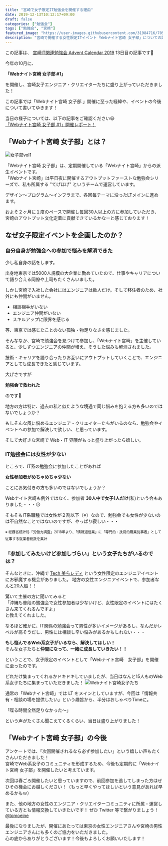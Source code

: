 ```yaml
---
title: "宮崎で女子限定IT勉強会を開催する理由"
date: 2019-12-13T10:12:17+09:00
draft: false
categories: ["勉強会"]
tags: ["勉強会", "宮崎"]
featured_image: "https://user-images.githubusercontent.com/31984716/70593625-1cbf0280-1c21-11ea-9958-c6f72c35b40f.jpeg"
description: "宮崎で開催する女性限定ITイベント「Webナイト宮崎 女子部」についての記事です。開催に至った経緯として、自分自身の経験や女性が少ない現状について説明しています。"
---
```


この記事は、 [宮崎IT関連勉強会 Advent Calendar 2019](https://qiita.com/advent-calendar/2019/miyazaki) 13日目の記事です🎉


今年の10月に、

**「Webナイト宮崎 女子部 #1」**

を開催し、宮崎女子エンジニア・クリエイターたちに盛り上がっていただきました！

この記事では「Webナイト宮崎 女子部 」開催に至った経緯や、イベントの今後について書いてゆきます！

当日の様子については、以下の記事をご確認ください😃  
[「Webナイト宮崎 女子部 #1」開催レポート！](https://tege.work/web-night-miyazaki-girls-vol1-report/)


## 「Webナイト宮崎 女子部」とは？

![女子部vol1](https://user-images.githubusercontent.com/31984716/70582766-ecff0300-1bfe-11ea-9d29-b647ecb16a95.png)

「Webナイト宮崎 女子部」は、定期開催している「Webナイト宮崎」からの派生イベントです。  
「Webナイト宮崎」は平日夜に開催するアウトプットファーストな勉強会シリーズで、私も所属する "てげほげ" というチームで運営しています。

デザイン～プログラム～インフラまで、各回毎テーマに沿ったLTメインに進めます。

およそ２ヶ月に１度のペースで開催し毎回30人以上の方に参加していただき、宮崎のアウトプット文化定着に貢献できているかなーと感じております！

## なぜ女子限定イベントを企画したのか？

### 自分自身が勉強会への参加で悩みを解消できた

少し私自身の話をします。

出身地東京では5000人規模の大企業に勤めていたので、仕事やキャリアについて語り合える同僚や上司もたくさんいました。

しかし宮崎で入社した会社にはエンジニアは数人だけ。そして移住者のため、社外にも仲間がいません。  

- 相談相手がいない
- エンジニア仲間がいない
- スキルアップに限界を感じる

等、東京では感じたことのない孤独・物足りなさを感じました。

そんななか、宮崎で勉強会を見つけて参加し、「Webナイト宮崎」を主催していると、少しずつエンジニアの仲間が増え、そうした悩みも解消されました。

技術・キャリアを語り合ったりお互いにアウトプットしていくことで、エンジニアとしても成長できたと感じています。

大げさですが

**勉強会で救われた**

のです🎉

地方の方は特に、過去の私と似たような境遇で同じ悩みを抱える方も多いのではないでしょうか？  

もしそんな風に悩めるエンジニア・クリエイターたちがいるのなら、勉強会やイベントへの参加で解決して欲しい、と思っています。

そして大好きな宮崎で Web・IT 界隈がもっと盛り上がったら嬉しい。

### IT勉強会には女性が少ない

ところで、IT系の勉強会に参加したことがあれば

**女性参加者がめちゃめちゃ少ない**

ことにお気付きの方も多いのではないでしょうか？

Webナイト宮崎も例外ではなく、参加者 **30人中で女子1人だけ**(私)という会もありました・・・😢

そもそもIT系職種では女性が２割以下（※）なので、勉強会でも女性が少ないのは不自然なことではないのですが、やっぱり寂しい・・・

<p style="font-size: 0.7rem;line-height: 1.4rem">
※ 総務省統計局「労働力調査」2018年より、「情報通信業」に「専門的・技術的職業従事者」として従事する就業者総数を集計
</p>

### 「参加してみたいけど参加しづらい」という女子たちがいるのでは？

そんなときに、沖縄で [Tech 美らレディ](https://tech-chura-lady.connpass.com/) という女性限定のエンジニアイベントにお邪魔する機会がありました。
地方の女性エンジニアイベントで、参加者なんと20人超！！

驚いて主催の方に聞いてみると  
「沖縄も普段の勉強会で女性参加者は少ないけど、女性限定のイベントにはたくさん来てくれるんですよ」  
と教えてくれました。

なるほど確かに、IT関係の勉強会って男性が多いイメージがあるし、なんだかレベルが高そうだし、男性には相談し辛い悩みがあるかもしれない・・・

**もし悩んでるWeb系女子がいるなら、解決してほしい！**  
そんな女子たちと**仲間になって、一緒に成長していきたい！！**

ということで、女子限定のイベントとして「Webナイト宮崎　女子部」を開催に至ったのです。

どれだけ集まってくれるかドキドキしていましたが、当日はなんと15人ものWeb系女子たちに集まっていただきました！
![Webナイト宮崎女子たち](https://user-images.githubusercontent.com/31984716/70593625-1cbf0280-1c21-11ea-9958-c6f72c35b40f.jpeg)

通常の「Webナイト宮崎」では LT をメインとしていますが、今回は「情報共有・相談の場を提供したい」という趣旨から、半分はおしゃべりTimeに。

「喋る時間全然足りなかった〜」

という声がたくさん聞こえてくるくらい、当日は盛り上がりました！  

## 「Webナイト宮崎 女子部」の今後
アンケートでは、「次回開催されるなら必ず参加したい」という嬉しい声もたくさんいただきました！  
宮崎でWeb系女子のコミュニティを形成するため、今後も定期的に「Webナイト宮崎 女子部」を開催したいと考えています。  

次回は春ごろ開催したいと思っていますので、前回参加を逃してしまった方はぜひその機会にお越しください！（もっと早くやってほしいという意見があれば早めるかもｗ）

また、他の地方の女性のエンジニア・クリエイターコミュニティに所属・運営している方とも情報交換していきたいです！
ぜひ Twitter 等で繋がりましょう！  
[@tomoeine](https://twitter.com/tomoeine)  

最後になりましたが、開催にあたっては東京の女性エンジニアさんや宮崎の男性エンジニアさんにも多くのご協力をいただきました。  
心の底からありがとうございます！今後もよろしくお願いいたします！
